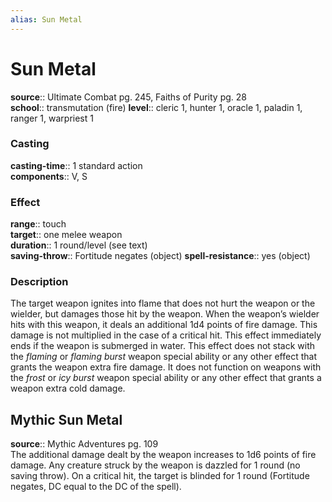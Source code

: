 ```yaml
---
alias: Sun Metal
---
```


# Sun Metal 

**source**:: Ultimate Combat pg. 245, Faiths of Purity pg. 28  
**school**:: transmutation (fire)
**level**:: cleric 1, hunter 1, oracle 1, paladin 1, ranger 1, warpriest 1

### Casting 

**casting-time**:: 1 standard action  
**components**:: V, S

### Effect 

**range**:: touch  
**target**:: one melee weapon  
**duration**:: 1 round/level (see text)  
**saving-throw**:: Fortitude negates (object)
**spell-resistance**:: yes (object)

### Description 

The target weapon ignites into flame that does not hurt the weapon or the wielder, but damages those hit by the weapon. When the weapon’s wielder hits with this weapon, it deals an additional 1d4 points of fire damage. This damage is not multiplied in the case of a critical hit. This effect immediately ends if the weapon is submerged in water. This effect does not stack with the *flaming* or *flaming burst* weapon special ability or any other effect that grants the weapon extra fire damage. It does not function on weapons with the *frost* or *icy burst* weapon special ability or any other effect that grants a weapon extra cold damage.

## Mythic Sun Metal 

**source**:: Mythic Adventures pg. 109  
The additional damage dealt by the weapon increases to 1d6 points of fire damage. Any creature struck by the weapon is dazzled for 1 round (no saving throw). On a critical hit, the target is blinded for 1 round (Fortitude negates, DC equal to the DC of the spell).
